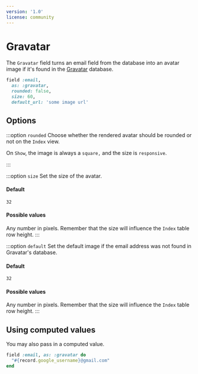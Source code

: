 ```yaml
---
version: '1.0'
license: community
---
```


# Gravatar

The `Gravatar` field turns an email field from the database into an avatar image if it's found in the [Gravatar](https://en.gravatar.com/site/implement/images/) database.

```ruby
field :email,
  as: :gravatar,
  rounded: false,
  size: 60,
  default_url: 'some image url'
```

## Options
:::option `rounded`
Choose whether the rendered avatar should be rounded or not on the `Index` view.

On `Show`, the image is always a `square,` and the size is `responsive`.

<!-- @include: ./../common/default_boolean_true.md -->
:::

:::option `size`
Set the size of the avatar.

#### Default

`32`

#### Possible values

Any number in pixels. Remember that the size will influence the `Index` table row height.
:::

:::option `default`
Set the default image if the email address was not found in Gravatar's database.

#### Default

`32`

#### Possible values

Any number in pixels. Remember that the size will influence the `Index` table row height.
:::

<!-- @include: ./../common/link_to_resource_common.md-->

## Using computed values

You may also pass in a computed value.

```ruby
field :email, as: :gravatar do
  "#{record.google_username}@gmail.com"
end
```
